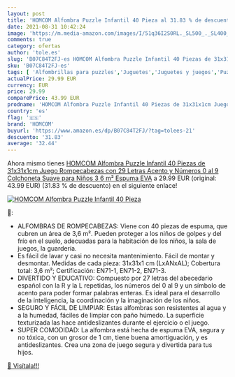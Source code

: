 ```yaml
---
layout: post
title: 'HOMCOM Alfombra Puzzle Infantil 40 Pieza al 31.83 % de descuento'
date: 2021-08-31 10:42:24
image: 'https://m.media-amazon.com/images/I/51q36I2S0RL._SL500_._SL400_.jpg'
comments: true
category: ofertas
author: 'tole.es'
slug: 'B07C84T2FJ-es HOMCOM Alfombra Puzzle Infantil 40 Piezas de 31x31x1cm...'
sku: 'B07C84T2FJ-es'
tags: [ 'Alfombrillas para puzzles','Juguetes','Juguetes y juegos','Puzzles y rompecabezas','homcom','puzzle','rompecabezas', ]
actualPrice: 29.99 EUR
currency: EUR
price: 29.99
comparePrice: 43.99 EUR
prodname: 'HOMCOM Alfombra Puzzle Infantil 40 Piezas de 31x31x1cm Juego Rompecabezas con 29 Letras Acento y Números 0 al 9 Colchoneta Suave para Niños 3 6 m² Espuma EVA'
country: 'es'
flag: '🇪🇸'
brand: 'HOMCOM'
buyurl: 'https://www.amazon.es/dp/B07C84T2FJ/?tag=tolees-21'
descuento: '31.83'
average: '32.44'
---
```


Ahora mismo tienes [HOMCOM Alfombra Puzzle Infantil 40 Piezas de 31x31x1cm Juego Rompecabezas con 29 Letras Acento y Números 0 al 9 Colchoneta Suave para Niños 3 6 m² Espuma EVA](https://www.amazon.es/dp/B07C84T2FJ/?tag=tolees-21) a 29.99 EUR (original: 43.99 EUR) (31.83 %  de descuento) en el siguiente enlace!

[![HOMCOM Alfombra Puzzle Infantil 40 Pieza](https://m.media-amazon.com/images/I/51q36I2S0RL._SL500_._SL400_.jpg)](https://www.amazon.es/dp/B07C84T2FJ/?tag=tolees-21)

🔎:

- ALFOMBRAS DE ROMPECABEZAS: Viene con 40 piezas de espuma, que cubren un área de 3,6 m². Pueden proteger a los niños de golpes y del frío en el suelo, adecuadas para la habitación de los niños, la sala de juegos, la guardería.
- Es fácil de lavar y casi no necesita mantenimiento. Fácil de montar y desmontar. Medidas de cada pieza: 31x31x1 cm (LxANxAL); Cobertura total: 3,6 m²; Certificación: EN71-1, EN71-2, EN71-3.
- DIVERTIDO Y EDUCATIVO: Compuesto por 27 letras del abecedario español con la R y la L repetidas, los números del 0 al 9 y un símbolo de acento para poder formar palabras enteras. Es ideal para el desarrollo de la inteligencia, la coordinación y la imaginación de los niños.
- SEGURO Y FÁCIL DE LIMPIAR: Estas alfombras son resistentes al agua y a la humedad, fáciles de limpiar con paño húmedo. La superficie texturizada las hace antideslizantes durante el ejercicio o el juego.
- SUPER COMODIDAD: La alfombra está hecha de espuma EVA, segura y no tóxica, con un grosor de 1 cm, tiene buena amortiguación, y es antideslizantes. Crea una zona de juego segura y divertida para tus hijos.

[🛒 Visítala!!!](https://www.amazon.es/dp/B07C84T2FJ/?tag=tolees-21)
